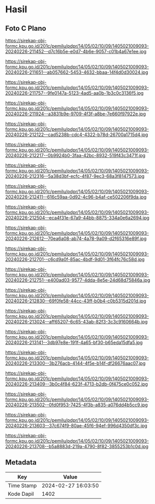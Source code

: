 # Hasil

## Foto C Plano

https://sirekap-obj-formc.kpu.go.id/201c/pemilu/pdpr/14/05/02/10/09/1405021009093-20240226-211452--d7c16b5e-e0d7-4b6e-9057-c01b4a67e1ee.jpg

https://sirekap-obj-formc.kpu.go.id/201c/pemilu/pdpr/14/05/02/10/09/1405021009093-20240226-211651--ab057662-5453-4632-bbaa-14f4d0d30024.jpg

https://sirekap-obj-formc.kpu.go.id/201c/pemilu/pdpr/14/05/02/10/09/1405021009093-20240226-211757--9fe0147a-5123-4ad5-aa0b-1b3c0c3136f5.jpg

https://sirekap-obj-formc.kpu.go.id/201c/pemilu/pdpr/14/05/02/10/09/1405021009093-20240226-211924--a3831b9e-9709-4f3f-a8be-7e660f97922e.jpg

https://sirekap-obj-formc.kpu.go.id/201c/pemilu/pdpr/14/05/02/10/09/1405021009093-20240226-212122--cad5238b-cdc4-4322-b78d-26700a1715d4.jpg

https://sirekap-obj-formc.kpu.go.id/201c/pemilu/pdpr/14/05/02/10/09/1405021009093-20240226-212217--0b9924b0-3faa-42bc-8932-519f43c3471f.jpg

https://sirekap-obj-formc.kpu.go.id/201c/pemilu/pdpr/14/05/02/10/09/1405021009093-20240226-212316--5a38d3bf-ecfc-4f87-9ec3-68a3f8147573.jpg

https://sirekap-obj-formc.kpu.go.id/201c/pemilu/pdpr/14/05/02/10/09/1405021009093-20240226-212411--616c59aa-0d92-4c96-b4af-ce502206f9da.jpg

https://sirekap-obj-formc.kpu.go.id/201c/pemilu/pdpr/14/05/02/10/09/1405021009093-20240226-212504--eca4f31e-67a9-44bb-8875-334a0e6a2694.jpg

https://sirekap-obj-formc.kpu.go.id/201c/pemilu/pdpr/14/05/02/10/09/1405021009093-20240226-212612--70ea6a08-ab74-4a78-9a09-d2f65316e89f.jpg

https://sirekap-obj-formc.kpu.go.id/201c/pemilu/pdpr/14/05/02/10/09/1405021009093-20240226-212701--c6cd9a0f-85ac-4bdf-9d01-3f64fc76c58d.jpg

https://sirekap-obj-formc.kpu.go.id/201c/pemilu/pdpr/14/05/02/10/09/1405021009093-20240226-212751--e400ad03-9577-4dda-8e5e-24d68d75846a.jpg

https://sirekap-obj-formc.kpu.go.id/201c/pemilu/pdpr/14/05/02/10/09/1405021009093-20240226-212830--69f0fe58-44cc-43ff-b0b4-c0b5315d201d.jpg

https://sirekap-obj-formc.kpu.go.id/201c/pemilu/pdpr/14/05/02/10/09/1405021009093-20240226-213024--aff65207-6c65-43ab-82f3-3c3c9160664b.jpg

https://sirekap-obj-formc.kpu.go.id/201c/pemilu/pdpr/14/05/02/10/09/1405021009093-20240226-213141--3db97e8e-191f-4a65-bf30-b65eda15dfa5.jpg

https://sirekap-obj-formc.kpu.go.id/201c/pemilu/pdpr/14/05/02/10/09/1405021009093-20240226-213300--3b276acb-4144-4f5e-b14f-df26676aac07.jpg

https://sirekap-obj-formc.kpu.go.id/201c/pemilu/pdpr/14/05/02/10/09/1405021009093-20240226-213409--3b0c4f84-623f-4713-b2db-0f475ce0c052.jpg

https://sirekap-obj-formc.kpu.go.id/201c/pemilu/pdpr/14/05/02/10/09/1405021009093-20240226-213502--0fd0f953-7425-4f3b-a835-a076dd4b5cc9.jpg

https://sirekap-obj-formc.kpu.go.id/201c/pemilu/pdpr/14/05/02/10/09/1405021009093-20240226-213603--37c674f9-80ae-45f6-94ef-996d4350df3c.jpg

https://sirekap-obj-formc.kpu.go.id/201c/pemilu/pdpr/14/05/02/10/09/1405021009093-20240226-213708--b5a8883d-219a-4790-8f82-3855253b1c0d.jpg


## Metadata

| Key        | Value               |
| ---------- | ------------------- |
| Time Stamp | 2024-02-27 16:03:50 |
| Kode Dapil | 1402                |



